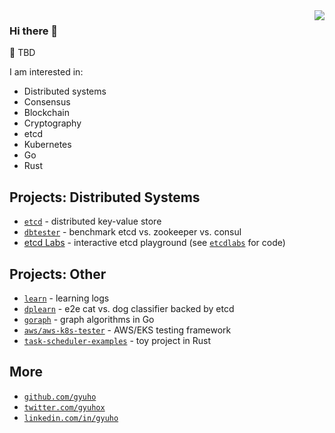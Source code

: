 <img align="right" src="https://github-readme-stats.vercel.app/api?username=gyuho&show_icons=true">

### Hi there 👋

🔭 TBD

I am interested in:

- Distributed systems
- Consensus
- Blockchain
- Cryptography
- etcd
- Kubernetes
- Go
- Rust

## Projects: Distributed Systems

- [`etcd`](https://github.com/etcd-io/etcd/graphs/contributors) - distributed key-value store
- [`dbtester`](https://github.com/etcd-io/dbtester) - benchmark etcd vs. zookeeper vs. consul
- [etcd Labs](http://play.etcd.io) - interactive etcd playground (see [`etcdlabs`](https://github.com/etcd-io/etcdlabs) for code)

## Projects: Other

- [`learn`](https://github.com/gyuho/learn) - learning logs
- [`dplearn`](https://github.com/gyuho/dplearn) - e2e cat vs. dog classifier backed by etcd 
- [`goraph`](https://github.com/gyuho/goraph) - graph algorithms in Go
- [`aws/aws-k8s-tester`](https://github.com/aws/aws-k8s-tester) - AWS/EKS testing framework
- [`task-scheduler-examples`](https://github.com/gyuho/task-scheduler-examples) - toy project in Rust

## More

- <a href="https://github.com/gyuho" target="_blank">`github.com/gyuho`</a>
- <a href="https://twitter.com/gyuhox" target="_blank">`twitter.com/gyuhox`</a>
- <a href="https://www.linkedin.com/in/gyuho/" target="_blank">`linkedin.com/in/gyuho`</a>


